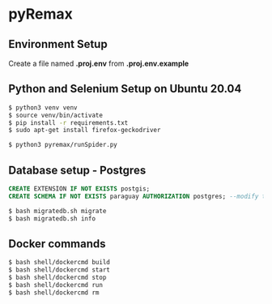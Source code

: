 # pyRemax

## Environment Setup
Create a file named **.proj.env** from **.proj.env.example**

## Python and Selenium Setup on Ubuntu 20.04

```bash
$ python3 venv venv
$ source venv/bin/activate
$ pip install -r requirements.txt
$ sudo apt-get install firefox-geckodriver

$ python3 pyremax/runSpider.py
```

## Database setup - Postgres

```sql
CREATE EXTENSION IF NOT EXISTS postgis;
CREATE SCHEMA IF NOT EXISTS paraguay AUTHORIZATION postgres; --modify the user name if is needed
```

```bash
$ bash migratedb.sh migrate
$ bash migratedb.sh info
```

## Docker commands
```bash
$ bash shell/dockercmd build
$ bash shell/dockercmd start
$ bash shell/dockercmd stop
$ bash shell/dockercmd run
$ bash shell/dockercmd rm
```


